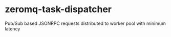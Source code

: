 # zeromq-task-dispatcher
Pub/Sub based JSONRPC requests distributed to worker pool with minimum latency
